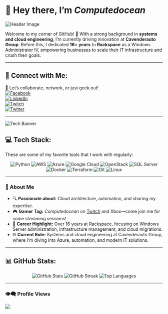 # 👋 Hey there, I’m *Computedocean*  

![Header Image](https://media.giphy.com/media/xT0xeJpnrWC4XWblEk/giphy.gif)  

Welcome to my corner of GitHub! 🌟 With a strong background in **systems and cloud engineering**, I’m currently driving innovation at **Cavenderauto Group**. Before this, I dedicated **16+ years** to **Rackspace** as a Windows Administrator IV, empowering businesses to scale their IT infrastructure and crush their goals.  

---

## 🔗 Connect with Me:  
💬 Let’s collaborate, network, or just geek out!  
[![Facebook](https://img.shields.io/badge/Facebook-%231877F2.svg?logo=Facebook&logoColor=white)](https://facebook.com/dallmanm)  
[![LinkedIn](https://img.shields.io/badge/LinkedIn-%230077B5.svg?logo=linkedin&logoColor=white)](https://linkedin.com/in/michael-dallman-21b22355)  
[![Twitch](https://img.shields.io/badge/Twitch-%239146FF.svg?logo=Twitch&logoColor=white)](https://twitch.tv/computedocean)  
[![Twitter](https://img.shields.io/badge/Twitter-%231DA1F2.svg?logo=Twitter&logoColor=white)](https://twitter.com/computedocean)  

---

![Tech Banner](https://media.giphy.com/media/fwbZnTftCXVocKzfxR/giphy.gif)  

## 💻 Tech Stack:  
These are some of my favorite tools that I work with regularly:  
<div align="center">
<img src="https://img.shields.io/badge/Python-%233670A0.svg?style=for-the-badge&logo=python&logoColor=ffdd54" alt="Python"/>
<img src="https://img.shields.io/badge/AWS-%23FF9900.svg?style=for-the-badge&logo=amazon-aws&logoColor=white" alt="AWS"/>
<img src="https://img.shields.io/badge/Azure-%230072C6.svg?style=for-the-badge&logo=azure-devops&logoColor=white" alt="Azure"/>
<img src="https://img.shields.io/badge/Google%20Cloud-%234285F4.svg?style=for-the-badge&logo=google-cloud&logoColor=white" alt="Google Cloud"/>
<img src="https://img.shields.io/badge/OpenStack-%23f01742.svg?style=for-the-badge&logo=openstack&logoColor=white" alt="OpenStack"/>
<img src="https://img.shields.io/badge/Microsoft%20SQL%20Server-CC2927?style=for-the-badge&logo=microsoft%20sql%20server&logoColor=white" alt="SQL Server"/>
<img src="https://img.shields.io/badge/Docker-%230db7ed.svg?style=for-the-badge&logo=docker&logoColor=white" alt="Docker"/>
<img src="https://img.shields.io/badge/Terraform-%235835CC.svg?style=for-the-badge&logo=terraform&logoColor=white" alt="Terraform"/>
<img src="https://img.shields.io/badge/Git-fc6d26?style=for-the-badge&logo=git&logoColor=white" alt="Git"/>
<img src="https://img.shields.io/badge/Linux-FCC624?style=for-the-badge&logo=linux&logoColor=black" alt="Linux"/>
</div>  

---

### 🚀 About Me  
- 🔍 **Passionate about:** Cloud architecture, automation, and sharing my expertise.  
- 🎮 **Gamer Tag:** *Computedocean* on [Twitch](https://twitch.tv/computedocean) and Xbox—come join me for some streaming sessions!  
- 💼 **Career Highlight:** Over 16 years at Rackspace, focusing on Windows Server administration, infrastructure management, and cloud migrations.  
- 🌐 **Current Role:** Systems and cloud engineering at Cavenderauto Group, where I'm diving into Azure, automation, and modern IT solutions.  

---

## 📊 GitHub Stats:  
<div align="center">
<img src="https://github-readme-stats.vercel.app/api?username=Computedocean&theme=dark&hide_border=true&show_icons=true&count_private=true&include_all_commits=true" alt="GitHub Stats"/>  
<img src="https://github-readme-streak-stats.herokuapp.com/?user=Computedocean&theme=dark&hide_border=true" alt="GitHub Streak"/>  
<img src="https://github-readme-stats.vercel.app/api/top-langs/?username=Computedocean&theme=dark&hide_border=true&layout=compact" alt="Top Languages"/>  
</div>  

---

### 👁‍🗨 Profile Views  
[![](https://visitcount.itsvg.in/api?id=computedocean&label=Profile%20Views&color=6&icon=2&pretty=false)](https://visitcount.itsvg.in)


